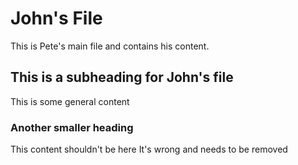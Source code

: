 # John's File
This is Pete's main file and contains his content.
## This is a subheading for John's file
This is some general content
### Another smaller heading
This content shouldn't be here
It's wrong and needs to be removed
